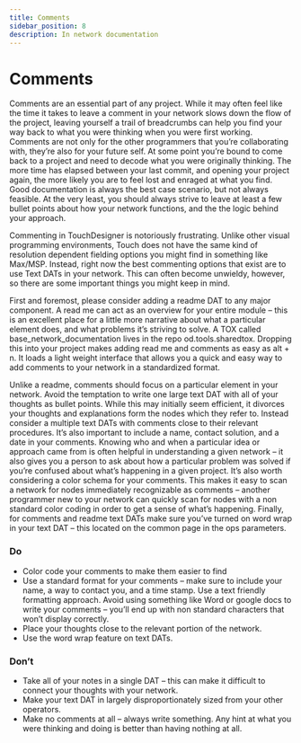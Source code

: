 ```yaml
---
title: Comments
sidebar_position: 8
description: In network documentation
---
```


# Comments

Comments are an essential part of any project. While it may often feel like the time it takes to leave a comment in your network slows down the flow of the project, leaving yourself a trail of breadcrumbs can help you find your way back to what you were thinking when you were first working. Comments are not only for the other programmers that you’re collaborating with, they’re also for your future self. At some point you’re bound to come back to a project and need to decode what you were originally thinking. The more time has elapsed between your last commit, and opening your project again, the more likely you are to feel lost and enraged at what you find. Good documentation is always the best case scenario, but not always feasible. At the very least, you should always strive to leave at least a few bullet points about how your network functions, and the the logic behind your approach.

Commenting in TouchDesigner is notoriously frustrating. Unlike other visual programming environments, Touch does not have the same kind of resolution dependent fielding options you might find in something like Max/MSP. Instead, right now the best commenting options that exist are to use Text DATs in your network. This can often become unwieldy, however, so there are some important things you might keep in mind.

First and foremost, please consider adding a readme DAT to any major component. A read me can act as an overview for your entire module – this is an excellent place for a little more narrative about what a particular element does, and what problems it’s striving to solve. A TOX called base_network_documentation lives in the repo od.tools.sharedtox. Dropping this into your project makes adding read me and comments as easy as alt + n. It loads a light weight interface that allows you a quick and easy way to add comments to your network in a standardized format.

Unlike a readme, comments should focus on a particular element in your network. Avoid the temptation to write one large text DAT with all of your thoughts as bullet points. While this may initially seem efficient, it divorces your thoughts and explanations form the nodes which they refer to. Instead consider a multiple text DATs with comments close to their relevant procedures. It’s also important to include a name, contact solution, and a date in your comments. Knowing who and when a particular idea or approach came from is often helpful in understanding a given network – it also gives you a person to ask about how a particular problem was solved if you’re confused about what’s happening in a given project. It’s also worth considering a color schema for your comments. This makes it easy to scan a network for nodes immediately recognizable as comments – another programmer new to your network can quickly scan for nodes with a non standard color coding in order to get a sense of what’s happening. Finally, for comments and readme text DATs make sure you’ve turned on word wrap in your text DAT – this located on the common page in the ops parameters.

### Do

* Color code your comments to make them easier to find
* Use a standard format for your comments – make sure to include your name, a way to contact you, and a time stamp.
Use a text friendly formatting approach. Avoid using something like Word or google docs to write your comments – you’ll end up with non standard characters that won’t display correctly.
* Place your thoughts close to the relevant portion of the network.
* Use the word wrap feature on text DATs.

### Don’t

* Take all of your notes in a single DAT – this can make it difficult to connect your thoughts with your network.
* Make your text DAT in largely disproportionately sized from your other operators.
* Make no comments at all – always write something. Any hint at what you were thinking and doing is better than having nothing at all.

<!-- links -->